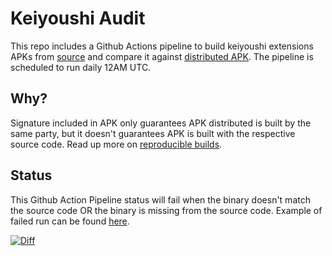 # Keiyoushi Audit
This repo includes a Github Actions pipeline to build keiyoushi extensions APKs from [source](https://github.com/keiyoushi/extensions-source) and compare it against [distributed APK](https://github.com/keiyoushi/extensions). The pipeline is scheduled to run daily 12AM UTC. 

## Why?
Signature included in APK only guarantees APK distributed is built by the same party, but it doesn't guarantees APK is built with the respective source code. Read up more on [reproducible builds](https://en.wikipedia.org/wiki/Reproducible_builds).

## Status
This Github Action Pipeline status will fail when the binary doesn't match the source code OR the binary is missing from the source code. Example of failed run can be found [here](https://github.com/zhuoyang/keiyoushi-audit/actions/runs/8634739084/attempts/1#summary-23670995016).

[![Diff](https://github.com/zhuoyang/keiyoushi-audit/actions/workflows/build_push.yml/badge.svg)](https://github.com/zhuoyang/keiyoushi-audit/actions/workflows/build_push.yml)